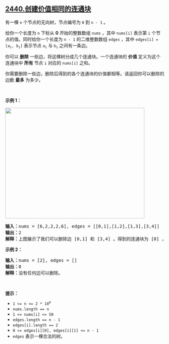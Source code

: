 ## [2440.创建价值相同的连通块](https://leetcode.cn/problems/create-components-with-same-value/)
<p>有一棵&nbsp;<code>n</code>&nbsp;个节点的无向树，节点编号为&nbsp;<code>0</code>&nbsp;到&nbsp;<code>n - 1</code>&nbsp;。</p>

<p>给你一个长度为 <code>n</code>&nbsp;下标从 <strong>0</strong>&nbsp;开始的整数数组&nbsp;<code>nums</code>&nbsp;，其中&nbsp;<code>nums[i]</code>&nbsp;表示第&nbsp;<code>i</code>&nbsp;个节点的值。同时给你一个长度为 <code>n - 1</code>&nbsp;的二维整数数组&nbsp;<code>edges</code>&nbsp;，其中&nbsp;<code>edges[i] = [a<sub>i</sub>, b<sub>i</sub>]</code>&nbsp;表示节点&nbsp;<code>a<sub>i</sub></code>&nbsp;与&nbsp;<code>b<sub>i</sub></code>&nbsp;之间有一条边。</p>

<p>你可以 <strong>删除</strong>&nbsp;一些边，将这棵树分成几个连通块。一个连通块的 <strong>价值</strong>&nbsp;定义为这个连通块中 <strong>所有</strong> 节点 <code>i</code>&nbsp;对应的 <code>nums[i]</code>&nbsp;之和。</p>

<p>你需要删除一些边，删除后得到的各个连通块的价值都相等。请返回你可以删除的边数&nbsp;<strong>最多</strong>&nbsp;为多少。</p>

<p>&nbsp;</p>

<p><strong>示例 1：</strong></p>

<p><img alt="" src="https://assets.leetcode.com/uploads/2022/08/26/diagramdrawio.png" style="width: 441px; height: 351px;"></p>

<pre><b>输入：</b>nums = [6,2,2,2,6], edges = [[0,1],[1,2],[1,3],[3,4]] 
<b>输出：</b>2 
<b>解释：</b>上图展示了我们可以删除边 [0,1] 和 [3,4] 。得到的连通块为 [0] ，[1,2,3] 和 [4] 。每个连通块的价值都为 6 。可以证明没有别的更好的删除方案存在了，所以答案为 2 。
</pre>

<p><strong>示例 2：</strong></p>

<pre><b>输入：</b>nums = [2], edges = []
<b>输出：</b>0
<b>解释：</b>没有任何边可以删除。
</pre>

<p>&nbsp;</p>

<p><strong>提示：</strong></p>

<ul>
	<li><code>1 &lt;= n &lt;= 2 * 10<sup>4</sup></code></li>
	<li><code>nums.length == n</code></li>
	<li><code>1 &lt;= nums[i] &lt;= 50</code></li>
	<li><code>edges.length == n - 1</code></li>
	<li><code>edges[i].length == 2</code></li>
	<li><code>0 &lt;= edges[i][0], edges[i][1] &lt;= n - 1</code></li>
	<li><code>edges</code>&nbsp;表示一棵合法的树。</li>
</ul>
